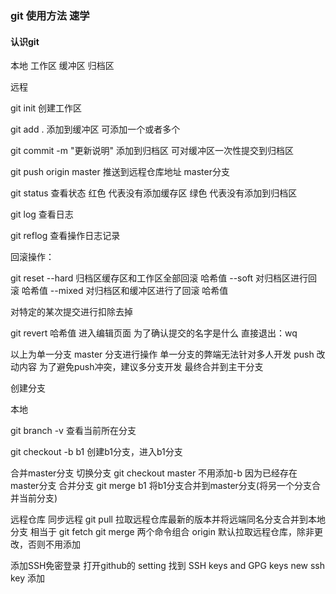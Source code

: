 ### git 使用方法 速学

#### 认识git
本地
工作区  缓冲区  归档区 

远程

git init 创建工作区

git add . 添加到缓冲区  可添加一个或者多个

git commit -m "更新说明" 添加到归档区 可对缓冲区一次性提交到归档区

git push origin master  推送到远程仓库地址 master分支


git status 查看状态 
    红色 代表没有添加缓存区
    绿色 代表没有添加到归档区

git log 查看日志

git reflog 查看操作日志记录

回滚操作：

git reset --hard 归档区缓存区和工作区全部回滚  哈希值
          --soft 对归档区进行回滚 哈希值
          --mixed 对归档区和缓冲区进行了回滚 哈希值

对特定的某次提交进行扣除去掉

git revert 哈希值 
    进入编辑页面 为了确认提交的名字是什么 直接退出：wq 


以上为单一分支 master 分支进行操作 单一分支的弊端无法针对多人开发 push 改动内容 
为了避免push冲突，建议多分支开发 最终合并到主干分支

创建分支

本地

git branch -v 查看当前所在分支

git checkout -b b1 创建b1分支，进入b1分支

合并master分支 
    切换分支 
        git checkout master 不用添加-b 因为已经存在master分支
    合并分支 
        git merge b1 将b1分支合并到master分支(将另一个分支合并当前分支)

远程仓库
    同步远程
    git pull 拉取远程仓库最新的版本并将远端同名分支合并到本地分支
    相当于 git fetch git merge 两个命令组合
    origin 默认拉取远程仓库，除非更改，否则不用添加


添加SSH免密登录
打开github的 setting 找到   SSH keys and GPG keys 
new ssh key 添加
